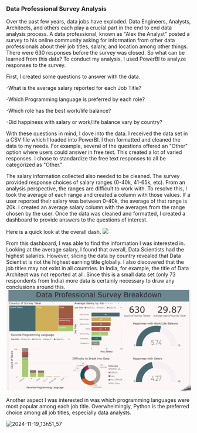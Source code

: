 ### Data Professional Survey Analysis

Over the past few years, data jobs have exploded. Data Engineers, Analysts, Architects, and others each play a crucial part in the end to end data analysis process. A data professional, known as "Alex the Analyst" posted a survey to his online community asking for information from other data professionals about their job titles, salary, and location among other things. There were 630 responses before the survey was closed. So what can be learned from this data? 
To conduct my analysis, I used PowerBI to analyze responses to the survey. 

First, I created some questions to answer with the data.

-What is the average salary reported for each Job Title?

-Which Programming language is preferred by each role?

-Which role has the best work/life balance?

-Did happiness with salary or work/life balance vary by country?


With these questions in mind, I dove into the data. I received the data set in a CSV file which I loaded into PowerBI. I then formatted and cleaned the data to my needs. For example, several of the questions offered an "Other" option where users could answer in free text. This created a lot of varied responses. I chose to standardize the free text responses to all be categorized as "Other." 

The salary information collected also needed to be cleaned. The survey provided response choices of salary ranges (0-40k, 41-65k, etc). From an analysis perspective, the ranges are difficult to work with. To resolve this, I took the average of each range and created a column with those values. If a user reported their salary was between 0-40k, the average of that range is 20k. I created an average salary column with the averages from the range chosen by the user. Once the data was cleaned and formatted, I created a dashboard to provide answers to the questions of interest.

Here is a quick look at the overall dash.
<img src="images/2024-11-14_16h06_18.gif?raw=true"/>

From this dashboard, I was able to find the information I was interested in. 
Looking at the average salary, I found that overall, Data Scientists had the highest salaries. However, slicing the data by country revealed that Data Scientist is not the highest earning title globally.  I also discovered that the job titles may not exist in all countries. In India, for example, the title of Data Architect was not reported at all. Since this is a small data set (only 73 respondents from India) more data is certainly necessary to draw any conclusions around this.
<img src="images/salary gif.gif?raw=true"/>

Another aspect I was interested in was which programming languages were most popular among each job title. Overwhelmingly, Python is the preferred choice among all job titles, especially data analysts. 

![2024-11-19_13h51_57](https://github.com/user-attachments/assets/ada1e1ce-7887-432f-a412-d762c613e310)
